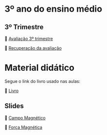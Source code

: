 # 3º ano do ensino médio

## 3º Trimestre

:page_facing_up: [Avaliação 3º trimestre](https://carrefourbr.vtexassets.com/arquivos/ids/9360498/29686818799646.jpg)

:page_facing_up: [Recuperação da avaliação](https://carrefourbr.vtexassets.com/arquivos/ids/9360498/29686818799646.jpg)


# Material didático
Segue o link do livro usado nas aulas:

:page_facing_up: [Livro](https://s3.amazonaws.com/pnld.ftd.com.br/wp-content/uploads/2021/08/06160716/0221P21203135-MULTIVERSOS-CIE-NAT-LCS-VOL3-MANUAL-001-272-PNLD-2021.pdf)

## Slides

:floppy_disk: [Campo Magnético](#)

:floppy_disk: [Força Magnética](#)
